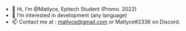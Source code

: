 - 👋 Hi, I’m @Matlyce, Epitech Student (Promo. 2022)
- 👀 I’m interested in development (any language)
- 📫 Contact me at : matlyce@gmail.com or Matlyce#2336 on Discord.
